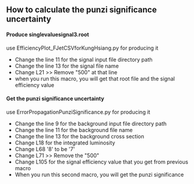 ## How to calculate the punzi significance uncertainty

#### Produce singlevaluesignal3.root
use EfficiencyPlot_FJetCSVforKungHsiang.py for producing it

* Change the line 11 for the signal input file directory path
* Change the line 13 for the signal file name
* Change L21 >> Remove "500" at that line
* when you run this macro, you will get that root file and the signal efficiency value

#### Get the punzi significance uncertainty
use ErrorPropagationPunziSignificance.py for producing it

* Change the line 9 for the background input file directory path
* Change the line 11 for the background file name
* Change the line 13 for the background cross section
* Change L18 for the integrated luminosity
* Change L68 '8' to be '7'
* Change L71 >> Remove the "500"
* Change L105 for the signal efficiency value that you get from previous macro
* When you run this second macro, you will get the punzi significance
